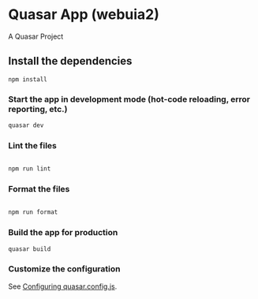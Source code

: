 # Quasar App (webuia2)

A Quasar Project

## Install the dependencies

```
npm install
```

### Start the app in development mode (hot-code reloading, error reporting, etc.)

```bash
quasar dev
```

### Lint the files

```bash

npm run lint
```

### Format the files

```bash

npm run format
```

### Build the app for production

```bash
quasar build
```

### Customize the configuration

See [Configuring quasar.config.js](https://v2.quasar.dev/quasar-cli-vite/quasar-config-js).
